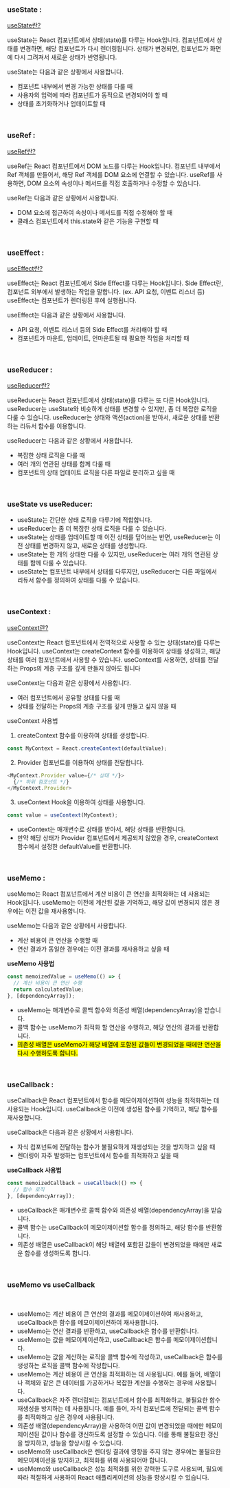### useState :

[useState란?](https://despiteallthat.tistory.com/176)

useState는 React 컴포넌트에서 상태(state)를 다루는 Hook입니다.
컴포넌트에서 상태를 변경하면, 해당 컴포넌트가 다시 렌더링됩니다.
상태가 변경되면, 컴포넌트가 화면에 다시 그려져서 새로운 상태가 반영됩니다.

useState는 다음과 같은 상황에서 사용합니다.

- 컴포넌트 내부에서 변경 가능한 상태를 다룰 때
- 사용자의 입력에 따라 컴포넌트가 동적으로 변경되어야 할 때
- 상태를 초기화하거나 업데이트할 때

<br>

### useRef :

[useRef란?](https://despiteallthat.tistory.com/181)

useRef는 React 컴포넌트에서 DOM 노드를 다루는 Hook입니다.
컴포넌트 내부에서 Ref 객체를 만들어서, 해당 Ref 객체를 DOM 요소에 연결할 수 있습니다.
useRef를 사용하면, DOM 요소의 속성이나 메서드를 직접 호출하거나 수정할 수 있습니다.

useRef는 다음과 같은 상황에서 사용합니다.

- DOM 요소에 접근하여 속성이나 메서드를 직접 수정해야 할 때
- 클래스 컴포넌트에서 this.state와 같은 기능을 구현할 때

<br>

### useEffect :
[useEffect란?](https://despiteallthat.tistory.com/182)

useEffect는 React 컴포넌트에서 Side Effect를 다루는 Hook입니다.
Side Effect란, 컴포넌트 외부에서 발생하는 작업을 말합니다. (ex. API 요청, 이벤트 리스너 등)
useEffect는 컴포넌트가 렌더링된 후에 실행됩니다.

useEffect는 다음과 같은 상황에서 사용합니다.

- API 요청, 이벤트 리스너 등의 Side Effect를 처리해야 할 때
- 컴포넌트가 마운트, 업데이트, 언마운트될 때 필요한 작업을 처리할 때

<br>

### useReducer : 

[useReducer란?](https://despiteallthat.tistory.com/183)

useReducer는 React 컴포넌트에서 상태(state)를 다루는 또 다른 Hook입니다.
useReducer는 useState와 비슷하게 상태를 변경할 수 있지만, 좀 더 복잡한 로직을 다룰 수 있습니다.
useReducer는 상태와 액션(action)을 받아서, 새로운 상태를 반환하는 리듀서 함수를 이용합니다.


useReducer는 다음과 같은 상황에서 사용합니다.

- 복잡한 상태 로직을 다룰 때
- 여러 개의 연관된 상태를 함께 다룰 때
- 컴포넌트의 상태 업데이트 로직을 다른 파일로 분리하고 싶을 때

<br>

### useState vs useReducer:

- useState는 간단한 상태 로직을 다루기에 적합합니다.
- useReducer는 좀 더 복잡한 상태 로직을 다룰 수 있습니다.
- useState는 상태를 업데이트할 때 이전 상태를 덮어쓰는 반면, useReducer는 이전 상태를 변경하지 않고, 새로운 상태를 생성합니다.
- useState는 한 개의 상태만 다룰 수 있지만, useReducer는 여러 개의 연관된 상태를 함께 다룰 수 있습니다.
- useState는 컴포넌트 내부에서 상태를 다루지만, useReducer는 다른 파일에서 리듀서 함수를 정의하여 상태를 다룰 수 있습니다.

<br>

### useContext :

[useContext란?](https://despiteallthat.tistory.com/184)

useContext는 React 컴포넌트에서 전역적으로 사용할 수 있는 상태(state)를 다루는 Hook입니다.
useContext는 createContext 함수를 이용하여 상태를 생성하고, 해당 상태를 여러 컴포넌트에서 사용할 수 있습니다.
useContext를 사용하면, 상태를 전달하는 Props의 계층 구조를 깊게 만들지 않아도 됩니다

useContext는 다음과 같은 상황에서 사용합니다.
- 여러 컴포넌트에서 공유할 상태를 다룰 때
- 상태를 전달하는 Props의 계층 구조를 깊게 만들고 싶지 않을 때


useContext 사용법 

1. createContext 함수를 이용하여 상태를 생성합니다.

```javascript
const MyContext = React.createContext(defaultValue);
```

2. Provider 컴포넌트를 이용하여 상태를 전달합니다.

```javascript
<MyContext.Provider value={/* 상태 */}>
  {/* 하위 컴포넌트 */}
</MyContext.Provider>
```

3. useContext Hook을 이용하여 상태를 사용합니다.

```javascript
const value = useContext(MyContext);
```

- useContext는 매개변수로 상태를 받아서, 해당 상태를 반환합니다.
- 만약 해당 상태가 Provider 컴포넌트에서 제공되지 않았을 경우, createContext 함수에서 설정한 defaultValue를 반환합니다.

<br>

### useMemo :

useMemo는 React 컴포넌트에서 계산 비용이 큰 연산을 최적화하는 데 사용되는 Hook입니다.
useMemo는 이전에 계산된 값을 기억하고, 해당 값이 변경되지 않은 경우에는 이전 값을 재사용합니다.

useMemo는 다음과 같은 상황에서 사용합니다.
- 계산 비용이 큰 연산을 수행할 때
- 연산 결과가 동일한 경우에는 이전 결과를 재사용하고 싶을 때

**useMemo 사용법**

```javascript
const memoizedValue = useMemo(() => {
  // 계산 비용이 큰 연산 수행
  return calculatedValue;
}, [dependencyArray]);

```

- useMemo는 매개변수로 콜백 함수와 의존성 배열(dependencyArray)을 받습니다.
- 콜백 함수는 useMemo가 최적화 할 연산을 수행하고, 해당 연산의 결과를 반환합니다.
- <mark>의존성 배열은 useMemo가 해당 배열에 포함된 값들이 변경되었을 때에만 연산을 다시 수행하도록 합니다.</mark>

<br>

### useCallback : 

useCallback은 React 컴포넌트에서 함수를 메모이제이션하여 성능을 최적화하는 데 사용되는 Hook입니다.
useCallback은 이전에 생성된 함수를 기억하고, 해당 함수를 재사용합니다.

useCallback은 다음과 같은 상황에서 사용합니다.

- 자식 컴포넌트에 전달하는 함수가 불필요하게 재생성되는 것을 방지하고 싶을 때
- 렌더링이 자주 발생하는 컴포넌트에서 함수를 최적화하고 싶을 때

**useCallback 사용법**

```javascript
const memoizedCallback = useCallback(() => {
  // 함수 로직
}, [dependencyArray]);

```

- useCallback은 매개변수로 콜백 함수와 의존성 배열(dependencyArray)을 받습니다.
- 콜백 함수는 useCallback이 메모이제이션할 함수를 정의하고, 해당 함수를 반환합니다.
- 의존성 배열은 useCallback이 해당 배열에 포함된 값들이 변경되었을 때에만 새로운 함수를 생성하도록 합니다.

<br>

### useMemo vs useCallback 

<br>

- useMemo는 계산 비용이 큰 연산의 결과를 메모이제이션하여 재사용하고, useCallback은 함수를 메모이제이션하여 재사용합니다.
- useMemo는 연산 결과를 반환하고, useCallback은 함수를 반환합니다.
- useMemo는 값을 메모이제이션하고, useCallback은 함수를 메모이제이션합니다.
- useMemo는 값을 계산하는 로직을 콜백 함수에 작성하고, useCallback은 함수를 생성하는 로직을 콜백 함수에 작성합니다.
- useMemo는 계산 비용이 큰 연산을 최적화하는 데 사용됩니다. 예를 들어, 배열이나 객체와 같은 큰 데이터를 가공하거나 복잡한 계산을 수행하는 경우에 사용됩니다.
- useCallback은 자주 렌더링되는 컴포넌트에서 함수를 최적화하고, 불필요한 함수 재생성을 방지하는 데 사용됩니다. 예를 들어, 자식 컴포넌트에 전달되는 콜백 함수를 최적화하고 싶은 경우에 사용됩니다.
- 의존성 배열(dependencyArray)을 사용하여 어떤 값이 변경되었을 때에만 메모이제이션된 값이나 함수를 갱신하도록 설정할 수 있습니다. 이를 통해 불필요한 갱신을 방지하고, 성능을 향상시킬 수 있습니다.
- useMemo와 useCallback은 렌더링 결과에 영향을 주지 않는 경우에는 불필요한 메모이제이션을 방지하고, 최적화를 위해 사용되어야 합니다.
- useMemo와 useCallback은 성능 최적화를 위한 강력한 도구로 사용되며, 필요에 따라 적절하게 사용하여 React 애플리케이션의 성능을 향상시킬 수 있습니다.